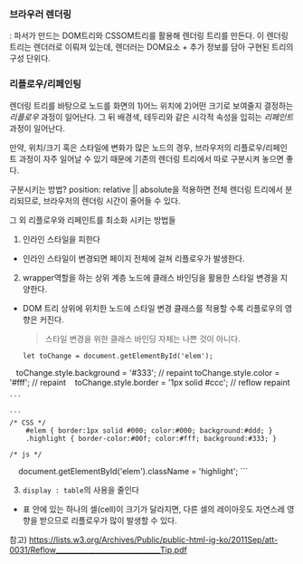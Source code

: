 ### 브라우러 렌더링

: 파서가 만드는 DOM트리와 CSSOM트리를 활용해 렌더링 트리를 만든다. 이 렌더링 트리는 렌더러로 이뤄져 있는데, 렌더러는 DOM요소 + 추가 정보를 담아 구현된 트리의 구성 단위다.

### 리플로우/리페인팅
렌더링 트리를 바탕으로 노드를 화면의 1)어느 위치에 2)어떤 크기로 보여줄지 결정하는 *리플로우* 과정이 일어난다. 그 뒤 배경색, 테두리와 같은 시각적 속성을 입히는 *리페인트* 과정이 일어난다.

만약, 위치/크기 혹은 스타일에 변화가 많은 노드의 경우, 브라우저의 리플로우/리페인트 과정이 자주 일어날 수 있기 때문에 기존의 렌더링 트리에서 따로 구분시켜 놓으면 좋다.

구분시키는 방법? position: relative || absolute을 적용하면 전체 렌더링 트리에서 분리되므로, 브라우저의 렌더링 시간이 줄어들 수 있다.

그 외 리플로우와 리페인트를 최소화 시키는 방법들

1. 인라인 스타일을 피한다 
-  인라인 스타일이 변경되면 페이지 전체에 걸쳐 리플로우가 발생한다.

2. wrapper역할을 하는 상위 계층 노드에 클래스 바인딩을 활용한 스타일 변경을 지양한다.
-  DOM 트리 상위에 위치한 노드에 스타일 변경 클래스를 적용할 수록 리플로우의 영향은 커진다. 

    > 스타일 변경을 위한 클래스 바인딩 자체는 나쁜 것이 아니다.

    ```
    let toChange = document.getElementById('elem');

    toChange.style.background = '#333'; // repaint
    toChange.style.color = '#fff'; // repaint
    toChange.style.border = '1px solid #ccc'; // reflow repaint
    
    ```

    ```
    /* CSS */
        #elem { border:1px solid #000; color:#000; background:#ddd; }
        .highlight { border-color:#00f; color:#fff; background:#333; }

    /* js */
    <!--한번의 리플로우에 여러 스타일 변경이 가능하다. -->
    document.getElementById('elem').className = 'highlight';
    ```

3. `display : table`의 사용을 줄인다
- 표 안에 있는 하나의 셀(cell)이 크기가 달라지면, 다른 셀의 레이아웃도 자연스레 영향을 받으므로 리플로우가 많이 발생할 수 있다.

참고)
https://lists.w3.org/Archives/Public/public-html-ig-ko/2011Sep/att-0031/Reflow_____________________________Tip.pdf
